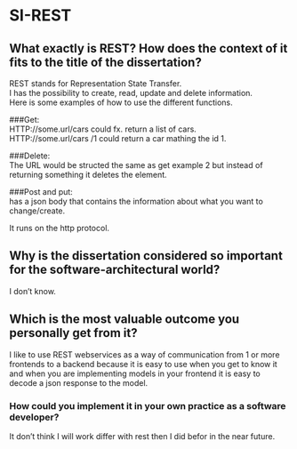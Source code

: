 # SI-REST

## What exactly is REST? How does the context of it fits to the title of the dissertation?   
REST stands for Representation State Transfer.   
I has the possibility to create, read, update and delete information.  
Here is some examples of how to use the different functions.  

###Get:  
HTTP://some.url/cars could fx. return a list of cars.  
HTTP://some.url/cars /1 could return a car mathing the id 1.  

###Delete:  
The URL would be structed the same as get example 2 but instead of returning something it deletes the element.  

###Post and put:  
has a json body that contains the information about what you want to change/create. 
  
It runs on the http protocol.  
  
  
  
## Why is the dissertation considered so important for the software-architectural world?  
I don’t know.  

## Which is the most valuable outcome you personally get from it?   
I like to use REST webservices as a way of communication from 1 or more frontends to a backend because it is easy to use when you get to know it and when you are implementing models in your frontend it is easy to decode a json response to the model.  

### How could you implement it in your own practice as a software developer?  
It don’t think I will work differ with rest then I did befor in the near future.


